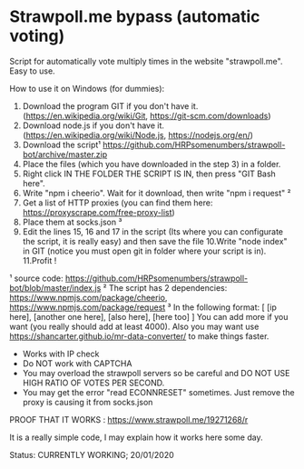 # Strawpoll.me bypass (automatic voting)
Script for automatically vote multiply times in the website "strawpoll.me". Easy to use.

How to use it on Windows (for dummies):

1. Download the program GIT if you don't have it. (https://en.wikipedia.org/wiki/Git, https://git-scm.com/downloads)
2. Download node.js if you don't have it. (https://en.wikipedia.org/wiki/Node.js, https://nodejs.org/en/)
3. Download the script¹ https://github.com/HRPsomenumbers/strawpoll-bot/archive/master.zip
4. Place the files (which you have downloaded in the step 3) in a folder.
5. Right click IN THE FOLDER THE SCRIPT IS IN, then press "GIT Bash here".
6. Write "npm i cheerio". Wait for it download, then write "npm i request" ²
7. Get a list of HTTP proxies (you can find them here: https://proxyscrape.com/free-proxy-list)
8. Place them at socks.json ³
9. Edit the lines 15, 16 and 17 in the script (Its where you can configurate the script, it is really easy) and then save the file
10.Write "node index" in GIT (notice you must open git in folder where your script is in).
11.Profit !


¹ source code: https://github.com/HRPsomenumbers/strawpoll-bot/blob/master/index.js
² The script has 2 dependencies: https://www.npmjs.com/package/cheerio, https://www.npmjs.com/package/request
³ In the following format: [ [ip here], [another one here], [also here], [here too] ] 
You can add more if you want (you really should add at least 4000). Also you may want use https://shancarter.github.io/mr-data-converter/ to make things faster.



* Works with IP check
* Do NOT work with CAPTCHA
* You may overload the strawpoll servers so be careful and DO NOT USE HIGH RATIO OF VOTES PER SECOND. 
* You may get the error "read ECONNRESET" sometimes. Just remove the proxy is causing it from socks.json


PROOF THAT IT WORKS : https://www.strawpoll.me/19271268/r

It is a really simple code, I may explain how it works here some day.

Status: CURRENTLY WORKING; 20/01/2020

